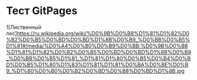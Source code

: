 # Тест GitPages

1[Лиственный лес]https://ru.wikipedia.org/wiki/%D0%9B%D0%B8%D1%81%D1%82%D0%B2%D0%B5%D0%BD%D0%BD%D1%8B%D0%B9_%D0%BB%D0%B5%D1%81#/media/%D0%A4%D0%B0%D0%B9%D0%BB:%D0%9B%D0%B8%D1%81%D1%82%D0%B2%D0%B5%D0%BD%D0%BD%D1%8B%D0%B9_%D0%BB%D0%B5%D1%81_%D1%81%D1%80%D0%B5%D0%B4%D0%BD%D0%B5%D1%80%D1%83%D1%81%D1%81%D0%BA%D0%BE%D0%B9_%D1%80%D0%B0%D0%B2%D0%BD%D0%B8%D0%BD%D1%8B.jpg